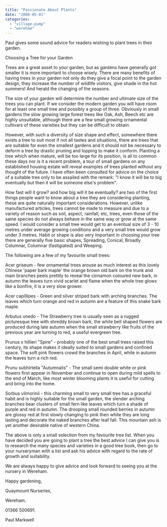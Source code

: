 ```yaml
---
title: "Passionate About Plants"
date: "2008-05-01"
categories: 
  - "village-pump"
  - "wereham"
---
```


Paul gives some sound advice for readers wishing to plant trees in their garden.

Choosing a Tree for your Garden

Trees are a great asset to your garden, but as gardens have generally got smaller it is more important to choose wisely. There are many benefits of having trees in your garden not only do they give a focal point to the garden design, they increase the number of wildlife visitors, give shade in the hot summers! And herald the changing of the seasons.

The size of your garden will determine the number and ultimate size of the trees you can plant. If we consider the modern garden you will have room for at least one small tree and possibly a group of three. Obviously in small gardens the slow growing large forest trees like Oak, Ash, Beech etc are highly unsuitable, although there are a few small growing ornamental cultivars of these varieties but they can be difficult to obtain.

However, with such a diversity of size shape and effect, somewhere there exists a tree to suit most if not all tastes and situations, there are trees that are suitable for even the smallest gardens and it should not be necessary to deform a tree by drastic pruning and lopping to make it conform. Planting a tree which when mature, will be too large for its position, is all to common these days nor is it a recent problem, a tour of small gardens on any established housing estate will reveal examples of trees planted without any thought of the future. I have often been consulted for advice on the choice of a suitable tree only to be assailed with the remark: "I know it will be to big eventually but then it will be someone else's problem".

How fast will it grow? and how big will it be eventually? are two of the first things people want to know about a tree they are considering planting, these are quite naturally important considerations. However, unlike manufactured articles, trees cannot be made to measure and due to a variety of reason such as soil, aspect, rainfall, etc, trees, even those of the same species do not always behave in the same way or grow at the same speed. I would consider a small tree would get to an eventual size of 3 - 10 metres under average growing conditions and a very small tree would grow under 3 metres. Habit or shape is also very important in choosing your tree there are generally five basic shapes, Spreading, Conical, Broadly Columnar, Columnar (fastigiated) and Weeping.

The following are a few of my favourite small trees:

Acer griseum - few ornamental trees arouse as much interest as this lovely Chinese 'paper bark maple' the orange brown old bark on the trunk and main branches peels prettily to reveal the cinnamon coloured new bark, in autumn the leaves turn vivid scarlet and flame when the whole tree glows like a bonfire, it is a very slow grower.

Acer capillipes - Green and silver striped bark with arching branches. The leaves which turn orange and red in autumn are a feature of this snake bark maple.

Arbutus unedo - The Strawberry tree is usually seen as a rugged picturesque tree with shreddy brown bark, the white bell shaped flowers are produced during late autumn when the small strawberry like fruits of the previous year are turning to red, a useful evergreen tree.

Prunus x hillieri "Spire" - probably one of the best small trees raised this century, its shape makes it ideally suited to small gardens and confined space. The soft pink flowers crowd the branches in April, while in autumn the leaves turn a rich red.

Prunu subhirtella "Autumnalis" - The small semi double white or pink flowers first appear in November and continue to open during mild spells to the end of March, like most winter blooming plants it is useful for cutting and bring into the home.

Sorbus vilmorinii - this charming small to very small tree has a graceful habit and is highly suitable for the small garden, the slender arching branches bear clusters of small fern like leaves which turn a shade of purple and red in autumn. The drooping small rounded berries in autumn are glossy red at first slowly changing to pink then white they are long lasting and decorate the naked branches after leaf fall. This mountain ash is yet another desirable native of western China.

The above is only a small selection from my favourite tree list. When you have decided you are going to plant a tree the best advice I can give you is to research the many species and varieties in a good tree book, then go to your nurseryman with a list and ask his advice with regard to the rate of growth and suitability.

We are always happy to give advice and look forward to seeing you at the nursery in Wereham.

Happy gardening,

Quaymount Nurseries,

Wereham.

01366 500691.

Paul Markwell
